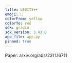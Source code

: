 ```yaml
---
title: LEDITS++
emoji: 🦀
colorFrom: yellow
colorTo: red
sdk: gradio
sdk_version: 3.43.0
app_file: app.py
pinned: true
---
```


Paper: arxiv.org/abs/2311.16711